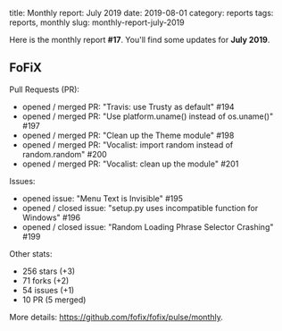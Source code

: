 title: Monthly report: July 2019
date: 2019-08-01
category: reports
tags: reports, monthly
slug: monthly-report-july-2019

Here is the monthly report **#17**. You'll find some updates for **July 2019**.


## FoFiX

Pull Requests (PR):

- opened / merged PR: "Travis: use Trusty as default" #194
- opened / merged PR: "Use platform.uname() instead of os.uname()" #197
- opened / merged PR: "Clean up the Theme module" #198
- opened / merged PR: "Vocalist: import random instead of random.random" #200
- opened / merged PR: "Vocalist: clean up the module" #201

Issues:

- opened issue: "Menu Text is Invisible" #195
- opened / closed issue: "setup.py uses incompatible function for Windows" #196
- opened / closed issue: "Random Loading Phrase Selector Crashing" #199

Other stats:

- 256 stars (+3)
- 71 forks (+2)
- 54 issues (+1)
- 10 PR (5 merged)


More details: <https://github.com/fofix/fofix/pulse/monthly>.
